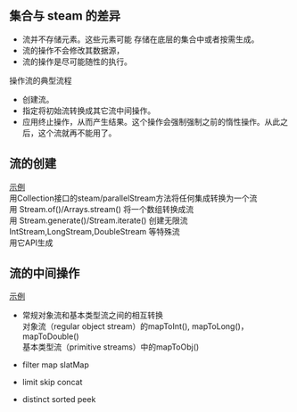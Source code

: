 
## 集合与 steam 的差异
- 流并不存储元素。这些元素可能 存储在底层的集合中或者按需生成。
- 流的操作不会修改其数据源，
- 流的操作是尽可能随性的执行。

操作流的典型流程
- 创建流。
- 指定将初始流转换成其它流中间操作。
- 应用终止操作，从而产生结果。这个操作会强制强制之前的惰性操作。从此之后，这个流就再不能用了。

## 流的创建
[示例](./src/main/java/stream/GetStream.java) <br>
用Collection接口的steam/parallelStream方法将任何集成转换为一个流 <br>
用 Stream.of()/Arrays.stream() 将一个数组转换成流 <br>
用 Stream.generate()/Stream.iterate() 创建无限流 <br>
IntStream,LongStream,DoubleStream 等特殊流 <br>
用它API生成

## 流的中间操作
[示例](./src/main/java/stream/Intermediate.java)

- 常规对象流和基本类型流之间的相互转换 <br>
对象流（regular object stream）的mapToInt(), mapToLong()，mapToDouble() <br>
基本类型流（primitive streams）中的mapToObj() <br>

- filter map slatMap
- limit skip concat
- distinct sorted peek
